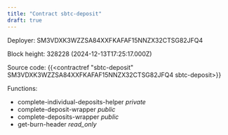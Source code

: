 ```yaml
---
title: "Contract sbtc-deposit"
draft: true
---
```

Deployer: SM3VDXK3WZZSA84XXFKAFAF15NNZX32CTSG82JFQ4


 



Block height: 328228 (2024-12-13T17:25:17.000Z)

Source code: {{<contractref "sbtc-deposit" SM3VDXK3WZZSA84XXFKAFAF15NNZX32CTSG82JFQ4 sbtc-deposit>}}

Functions:

* complete-individual-deposits-helper _private_
* complete-deposit-wrapper _public_
* complete-deposits-wrapper _public_
* get-burn-header _read_only_
